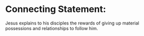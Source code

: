 # Connecting Statement:

Jesus explains to his disciples the rewards of giving up material possessions and relationships to follow him.